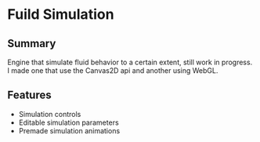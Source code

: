 
# Fuild Simulation
## Summary

Engine that simulate fluid behavior to a certain extent, still work in progress. I made one that use the Canvas2D api and another using WebGL.

## Features

- Simulation controls
- Editable simulation parameters
- Premade simulation animations